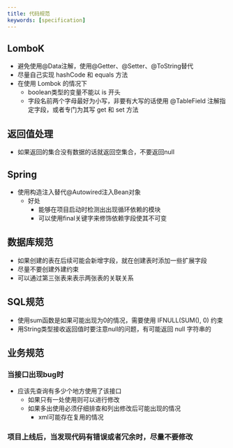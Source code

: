 ```yaml
---
title: 代码规范
keywords: [specification]
---
```


## LomboK

- 避免使用@Data注解，使用@Getter、@Setter、@ToString替代
- 尽量自己实现 hashCode 和 equals 方法
- 在使用 Lombok 的情况下
  - boolean类型的变量不能以 is 开头
  - 字段名前两个字母最好为小写，非要有大写的话使用 @TableField 注解指定字段，或者专门为其写 get 和 set 方法

## 返回值处理

- 如果返回的集合没有数据的话就返回空集合，不要返回null

## Spring

- 使用构造注入替代@Autowired注入Bean对象
  - 好处
    - 能够在项目启动时检测出出现循环依赖的模块
    - 可以使用final关键字来修饰依赖字段使其不可变

## 数据库规范

- 如果创建的表在后续可能会新增字段，就在创建表时添加一些扩展字段
- 尽量不要创建外建约束
- 可以通过第三张表来表示两张表的关联关系

## SQL规范

- 使用sum函数是如果可能出现为0的情况，需要使用 IFNULL(SUM(), 0) 约束
- 用String类型接收返回值时要注意null的问题，有可能返回 null 字符串的

## 业务规范

### 当接口出现bug时

- 应该先查询有多少个地方使用了该接口
  - 如果只有一处使用则可以进行修改
  - 如果多出使用必须仔细排查和列出修改后可能出现的情况
    - xml可能存在复用的情况

### 项目上线后，当发现代码有错误或者冗余时，尽量不要修改

